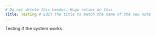 ```yaml
---
# Do not delete this header. Hugo relies on this
Title: Testing # Edit the title to match the name of the new note
---
```


Testing if the system works
